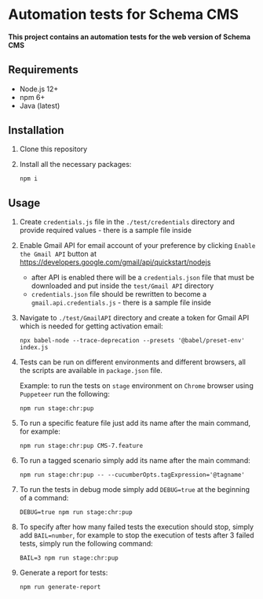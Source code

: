 # Automation tests for Schema CMS

#### This project contains an automation tests for the web version of Schema CMS

## Requirements

* Node.js 12+
* npm 6+
* Java (latest)

## Installation
1. Clone this repository
1. Install all the necessary packages:

   `npm i`
    
## Usage
1. Create `credentials.js` file in the `./test/credentials` directory and provide required values - there is a sample file inside
1. Enable Gmail API for email account of your preference by clicking `Enable the Gmail API` button at https://developers.google.com/gmail/api/quickstart/nodejs
    * after API is enabled there will be a `credentials.json` file that must be downloaded and put inside the `test/Gmail API` directory
    * `credentials.json` file should be rewritten to become a `gmail.api.credentials.js` - there is a sample file inside
 
1. Navigate to `./test/GmailAPI` directory and create a token for Gmail API which is needed for getting activation email:

    `npx babel-node --trace-deprecation --presets '@babel/preset-env' index.js`

1. Tests can be run on different environments and different browsers, all the scripts are available in `package.json` file.

    Example: to run the tests on `stage` environment on `Chrome` browser using `Puppeteer` run the following:

    `npm run stage:chr:pup`
1. To run a specific feature file just add its name after the main command, for example:

    `npm run stage:chr:pup CMS-7.feature`   
1. To run a tagged scenario simply add its name after the main command:
    
    `npm run stage:chr:pup -- --cucumberOpts.tagExpression='@tagname'`
1. To run the tests in debug mode simply add `DEBUG=true` at the beginning of a command:

    `DEBUG=true npm run stage:chr:pup`

1. To specify after how many failed tests the execution should stop, simply add `BAIL=number`, for example to stop the execution of tests after 3 failed tests, simply run the following command:
    
    `BAIL=3 npm run stage:chr:pup`
1. Generate a report for tests:

    `npm run generate-report`


